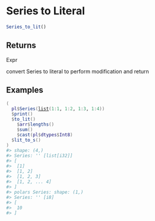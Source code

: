 # Series to Literal

```r
Series_to_lit()
```

## Returns

Expr

convert Series to literal to perform modification and return

## Examples

<pre class='r-example'><code><span class='r-in'><span><span class='op'>(</span></span></span>
<span class='r-in'><span>  <span class='va'>pl</span><span class='op'>$</span><span class='fu'>Series</span><span class='op'>(</span><span class='fu'><a href='https://rdrr.io/r/base/list.html'>list</a></span><span class='op'>(</span><span class='fl'>1</span><span class='op'>:</span><span class='fl'>1</span>, <span class='fl'>1</span><span class='op'>:</span><span class='fl'>2</span>, <span class='fl'>1</span><span class='op'>:</span><span class='fl'>3</span>, <span class='fl'>1</span><span class='op'>:</span><span class='fl'>4</span><span class='op'>)</span><span class='op'>)</span></span></span>
<span class='r-in'><span>  <span class='op'>$</span><span class='fu'>print</span><span class='op'>(</span><span class='op'>)</span></span></span>
<span class='r-in'><span>  <span class='op'>$</span><span class='fu'>to_lit</span><span class='op'>(</span><span class='op'>)</span></span></span>
<span class='r-in'><span>    <span class='op'>$</span><span class='va'>arr</span><span class='op'>$</span><span class='fu'>lengths</span><span class='op'>(</span><span class='op'>)</span></span></span>
<span class='r-in'><span>    <span class='op'>$</span><span class='fu'>sum</span><span class='op'>(</span><span class='op'>)</span></span></span>
<span class='r-in'><span>    <span class='op'>$</span><span class='fu'>cast</span><span class='op'>(</span><span class='va'>pl</span><span class='op'>$</span><span class='va'>dtypes</span><span class='op'>$</span><span class='va'>Int8</span><span class='op'>)</span></span></span>
<span class='r-in'><span>  <span class='op'>$</span><span class='fu'>lit_to_s</span><span class='op'>(</span><span class='op'>)</span></span></span>
<span class='r-in'><span><span class='op'>)</span></span></span>
<span class='r-out co'><span class='r-pr'>#&gt;</span> shape: (4,)</span>
<span class='r-out co'><span class='r-pr'>#&gt;</span> Series: '' [list[i32]]</span>
<span class='r-out co'><span class='r-pr'>#&gt;</span> [</span>
<span class='r-out co'><span class='r-pr'>#&gt;</span> 	[1]</span>
<span class='r-out co'><span class='r-pr'>#&gt;</span> 	[1, 2]</span>
<span class='r-out co'><span class='r-pr'>#&gt;</span> 	[1, 2, 3]</span>
<span class='r-out co'><span class='r-pr'>#&gt;</span> 	[1, 2, ... 4]</span>
<span class='r-out co'><span class='r-pr'>#&gt;</span> ]</span>
<span class='r-out co'><span class='r-pr'>#&gt;</span> polars Series: shape: (1,)</span>
<span class='r-out co'><span class='r-pr'>#&gt;</span> Series: '' [i8]</span>
<span class='r-out co'><span class='r-pr'>#&gt;</span> [</span>
<span class='r-out co'><span class='r-pr'>#&gt;</span> 	10</span>
<span class='r-out co'><span class='r-pr'>#&gt;</span> ]</span>
 </code></pre>